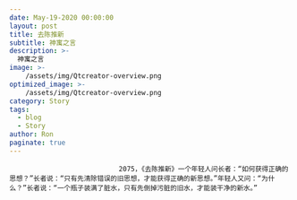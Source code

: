 ```yaml
---
date: May-19-2020 00:00:00
layout: post
title: 去陈推新
subtitle: 神寓之言
description: >-
  神寓之言
image: >-
    /assets/img/Qtcreator-overview.png
optimized_image: >-
    /assets/img/Qtcreator-overview.png
category: Story
tags:
  - blog
  - Story
author: Ron
paginate: true
---
```


							　　2075，《去陈推新》一个年轻人问长者：“如何获得正确的思想？”长者说：“只有先清除错误的旧思想，才能获得正确的新思想。”年轻人又问：“为什么？”长者说：“一个瓶子装满了脏水，只有先倒掉污脏的旧水，才能装干净的新水。”
							
							
						